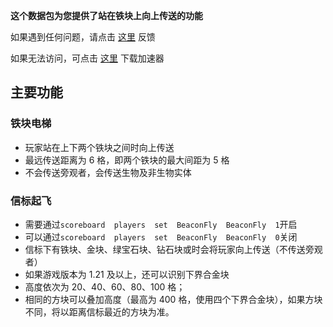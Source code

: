 **这个数据包为您提供了站在铁块上向上传送的功能**

如果遇到任何问题，请点击 [这里](https://github.com/WhiteElephant-abc/anvil-falling/issues/new) 反馈

如果无法访问，可点击 [这里](https://steampp.net/) 下载加速器

## 主要功能

### 铁块电梯

- 玩家站在上下两个铁块之间时向上传送
- 最远传送距离为 6 格，即两个铁块的最大间距为 5 格
- 不会传送旁观者，会传送生物及非生物实体

### 信标起飞

- 需要通过`scoreboard  players  set  BeaconFly  BeaconFly  1`开启
- 可以通过`scoreboard  players  set  BeaconFly  BeaconFly  0`关闭
- 信标下有铁块、金块、绿宝石块、钻石块或时会将玩家向上传送（不传送旁观者）
- 如果游戏版本为 1.21 及以上，还可以识别下界合金块
- 高度依次为 20、40、60、80、100 格；
- 相同的方块可以叠加高度（最高为 400 格，使用四个下界合金块），如果方块不同，将以距离信标最近的方块为准。